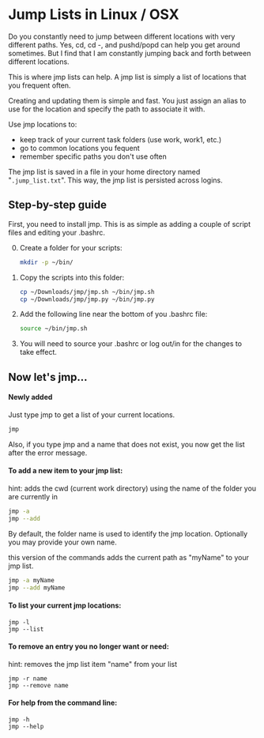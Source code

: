 # Jump Lists in Linux / OSX

Do you constantly need to jump between different locations with very different paths. Yes, cd, cd -, and pushd/popd can help you get around sometimes. But I find that I am constantly jumping back and forth between different locations.

This is where jmp lists can help. A jmp list is simply a list of locations that you frequent often.

Creating and updating them is simple and fast. You just assign an alias to use for the location and specify the path to associate it with.

Use jmp locations to:

  * keep track of your current task folders (use work, work1, etc.)
  * go to common locations you fequent
  * remember specific paths you don't use often

The jmp list is saved in a file in your home directory named "```.jump_list.txt```". This way, the jmp list is persisted across logins.

## Step-by-step guide
First, you need to install jmp. This is as simple as adding a couple of script files and editing your .bashrc.

0. Create a folder for your scripts:
   ```bash
   mkdir -p ~/bin/
   ```
0. Copy the scripts into this folder:
   ```bash
   cp ~/Downloads/jmp/jmp.sh ~/bin/jmp.sh
   cp ~/Downloads/jmp/jmp.py ~/bin/jmp.py
   ```
0. Add the following line near the bottom of you .bashrc file:
   ```bash
   source ~/bin/jmp.sh
   ```
0. You will need to source your .bashrc or log out/in for the changes to take effect.

## Now let's jmp...
#### Newly added
Just type jmp to get a list of your current locations.

````bash
jmp
````
Also, if you type jmp and a name that does not exist, you now get the list after the error message.

#### To add a new item to your jmp list:
hint: adds the cwd (current work directory) using the name of the folder you are currently in

```bash
jmp -a
jmp --add
```

By default, the folder name is used to identify the jmp location. Optionally you may provide your own name.

this version of the commands adds the current path as "myName" to your jmp list.
```bash
jmp -a myName
jmp --add myName
```

#### To list your current jmp locations:

```
jmp -l
jmp --list
```

#### To remove an entry you no longer want or need:
hint: removes the jmp list item "name" from your list

```
jmp -r name
jmp --remove name
```

#### For help from the command line:

```
jmp -h
jmp --help
```
